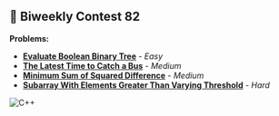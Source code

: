 ## :red_circle: Biweekly Contest 82

**Problems:**
* [**Evaluate Boolean Binary Tree**](https://github.com/abhisheks008/LeetCode-Contests/blob/main/Biweekly%20Contest%2082/evaluate-boolean-binary-tree.cpp) - *Easy*
* [**The Latest Time to Catch a Bus**](https://github.com/abhisheks008/LeetCode-Contests/blob/main/Biweekly%20Contest%2082/the-latest-time-to-catch-a-bus.cpp) - *Medium*
* [**Minimum Sum of Squared Difference**](https://github.com/abhisheks008/LeetCode-Contests/blob/main/Biweekly%20Contest%2082/minimum-sum-of-squared-difference.cpp) - *Medium*
* [**Subarray With Elements Greater Than Varying Threshold**](https://github.com/abhisheks008/LeetCode-Contests/blob/main/Biweekly%20Contest%2082/subarray-with-elements-greater-than-varying-thresold.cpp) - *Hard*


<img alt="C++" src="https://img.shields.io/badge/c++%20-%2300599C.svg?&style=for-the-badge&logo=c%2B%2B&ogoColor=white"/>



